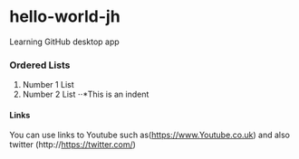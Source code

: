 # hello-world-jh
Learning GitHub desktop app
### Ordered Lists
1. Number 1 List
2. Number 2 List 
⋅⋅*This is an indent
#### Links
You can use links to Youtube such as(https://www.Youtube.co.uk) and also twitter (http://https://twitter.com/)
